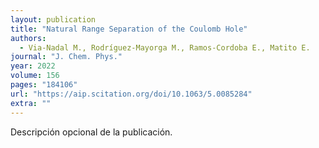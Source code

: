 ```yaml
---
layout: publication
title: "Natural Range Separation of the Coulomb Hole"
authors:
  - Via-Nadal M., Rodríguez-Mayorga M., Ramos-Cordoba E., Matito E.
journal: "J. Chem. Phys."
year: 2022
volume: 156
pages: "184106"
url: "https://aip.scitation.org/doi/10.1063/5.0085284"
extra: ""
---
```


Descripción opcional de la publicación.
